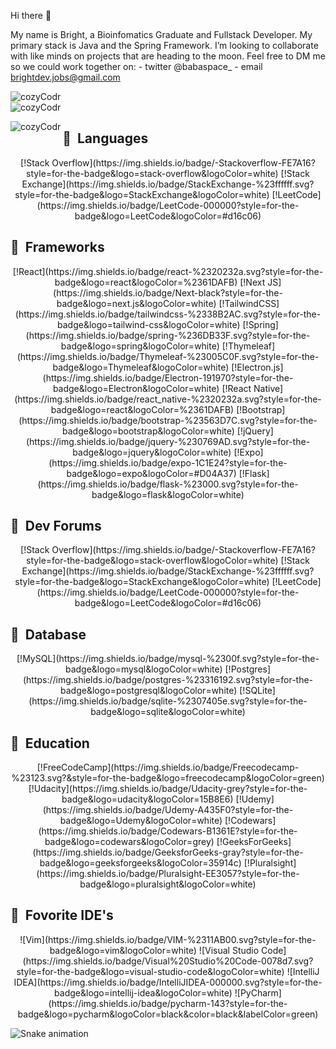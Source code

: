 Hi there 👋

My name is Bright, a  Bioinfomatics Graduate and Fullstack Developer. My primary stack is Java and the Spring Framework. I’m looking to collaborate with like minds on projects that are heading to the moon. Feel free to DM me so we could work together on: 
     - twitter @babaspace_
     - email brightdev.jobs@gmail.com
     
<div align="center">
<img align="left" src="https://github-readme-stats.vercel.app/api?username=cozyCodr&&show_icons=true&locale=en&hide_border=true&count_private=true&include_all_commits=true&theme=github_dark" alt="cozyCodr" />
<br/>

<img align="left" src="https://github-readme-streak-stats.herokuapp.com/?user=cozyCodr&&theme=github_dark&hide_border=true&background=0D1117&stroke=58A6FF&ring=58A6FF&fire=DD5E31&currStreakNum=C3D1D9&currStreakLabel=1F6FEB&sideNums=C3D1D9&dates=E4E2E2&sideLabels=1F6FEB" alt="cozyCodr" />
<br/>

<p align="center">
<img align="left" src="https://github-readme-stats.vercel.app/api/top-langs/?username=cozyCodr&&theme=github_dark&hide_border=true&stroke=58A6FF&langs_count=8&layout=compact" alt="cozyCodr" />
</div>

<h2> 🚀 &nbsp;Languages</h2>
<p align="center">
[!Stack Overflow](https://img.shields.io/badge/-Stackoverflow-FE7A16?style=for-the-badge&logo=stack-overflow&logoColor=white)
[!Stack Exchange](https://img.shields.io/badge/StackExchange-%23ffffff.svg?style=for-the-badge&logo=StackExchange&logoColor=white)
[!LeetCode](https://img.shields.io/badge/LeetCode-000000?style=for-the-badge&logo=LeetCode&logoColor=#d16c06)
</p>

<h2> 🚀 &nbsp;Frameworks</h2>
<p align="center">
[!React](https://img.shields.io/badge/react-%2320232a.svg?style=for-the-badge&logo=react&logoColor=%2361DAFB)
[!Next JS](https://img.shields.io/badge/Next-black?style=for-the-badge&logo=next.js&logoColor=white)
[!TailwindCSS](https://img.shields.io/badge/tailwindcss-%2338B2AC.svg?style=for-the-badge&logo=tailwind-css&logoColor=white)
[!Spring](https://img.shields.io/badge/spring-%236DB33F.svg?style=for-the-badge&logo=spring&logoColor=white)
[!Thymeleaf](https://img.shields.io/badge/Thymeleaf-%23005C0F.svg?style=for-the-badge&logo=Thymeleaf&logoColor=white)
[!Electron.js](https://img.shields.io/badge/Electron-191970?style=for-the-badge&logo=Electron&logoColor=white)
[!React Native](https://img.shields.io/badge/react_native-%2320232a.svg?style=for-the-badge&logo=react&logoColor=%2361DAFB)
[!Bootstrap](https://img.shields.io/badge/bootstrap-%23563D7C.svg?style=for-the-badge&logo=bootstrap&logoColor=white)
[!jQuery](https://img.shields.io/badge/jquery-%230769AD.svg?style=for-the-badge&logo=jquery&logoColor=white)
[!Expo](https://img.shields.io/badge/expo-1C1E24?style=for-the-badge&logo=expo&logoColor=#D04A37)
[!Flask](https://img.shields.io/badge/flask-%23000.svg?style=for-the-badge&logo=flask&logoColor=white)
</p>

<h2> 🚀 &nbsp;Dev Forums</h2>
<p align="center">
[!Stack Overflow](https://img.shields.io/badge/-Stackoverflow-FE7A16?style=for-the-badge&logo=stack-overflow&logoColor=white)
[!Stack Exchange](https://img.shields.io/badge/StackExchange-%23ffffff.svg?style=for-the-badge&logo=StackExchange&logoColor=white)
[!LeetCode](https://img.shields.io/badge/LeetCode-000000?style=for-the-badge&logo=LeetCode&logoColor=#d16c06)
</p>

<h2> 🚀 &nbsp;Database</h2>
<p align="center">
[!MySQL](https://img.shields.io/badge/mysql-%2300f.svg?style=for-the-badge&logo=mysql&logoColor=white)
[!Postgres](https://img.shields.io/badge/postgres-%23316192.svg?style=for-the-badge&logo=postgresql&logoColor=white)
[!SQLite](https://img.shields.io/badge/sqlite-%2307405e.svg?style=for-the-badge&logo=sqlite&logoColor=white)
</p>

<h2> 🚀 &nbsp;Education</h2>
<p align="center">
[!FreeCodeCamp](https://img.shields.io/badge/Freecodecamp-%23123.svg?&style=for-the-badge&logo=freecodecamp&logoColor=green)
[!Udacity](https://img.shields.io/badge/Udacity-grey?style=for-the-badge&logo=udacity&logoColor=15B8E6)
[!Udemy](https://img.shields.io/badge/Udemy-A435F0?style=for-the-badge&logo=Udemy&logoColor=white)
[!Codewars](https://img.shields.io/badge/Codewars-B1361E?style=for-the-badge&logo=codewars&logoColor=grey)
[!GeeksForGeeks](https://img.shields.io/badge/GeeksforGeeks-gray?style=for-the-badge&logo=geeksforgeeks&logoColor=35914c)
[!Pluralsight](https://img.shields.io/badge/Pluralsight-EE3057?style=for-the-badge&logo=pluralsight&logoColor=white)
</p>

<h2> 🚀 &nbsp;Fovorite IDE's</h2>
<p align="center">
![Vim](https://img.shields.io/badge/VIM-%2311AB00.svg?style=for-the-badge&logo=vim&logoColor=white)
![Visual Studio Code](https://img.shields.io/badge/Visual%20Studio%20Code-0078d7.svg?style=for-the-badge&logo=visual-studio-code&logoColor=white)
![IntelliJ IDEA](https://img.shields.io/badge/IntelliJIDEA-000000.svg?style=for-the-badge&logo=intellij-idea&logoColor=white)
![PyCharm](https://img.shields.io/badge/pycharm-143?style=for-the-badge&logo=pycharm&logoColor=black&color=black&labelColor=green)
</p>

![Snake animation](https://github.com/cozyCodr/cozyCodr/blob/output/github-contribution-grid-snake.svg)
